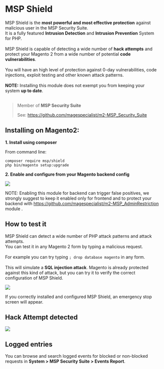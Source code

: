 # MSP Shield

MSP Shield is the **most powerful and most effective protection** against malicious user in the MSP Security Suite.<br />
It is a fully featured **Intrusion Detection** and **Intrusion Prevention** System for PHP.<br />
<br />
MSP Shield is capable of detecting a wide number of **hack attempts** and protect your Magento 2 from a wide number
of potential **code vulnerabilities**.<br />
<br />
You will have an high level of protection against 0-day vulnerabilities, code injections, exploit testing and other known attack patterns.<br />
<br />
**NOTE:** Installing this module does not exempt you from keeping your system **up to date**.<br />
<br />

> Member of **MSP Security Suite**
>
> See: https://github.com/magespecialist/m2-MSP_Security_Suite

## Installing on Magento2:

**1. Install using composer**

From command line: 

`composer require msp/shield`<br />
`php bin/magento setup:upgrade`

**2. Enable and configure from your Magento backend config**

<img src="https://raw.githubusercontent.com/magespecialist/m2-MSP_Shield/master/screenshots/config.png" />

NOTE: Enabling this module for backend can trigger false positives, we strongly suggest to keep it enabled only for
 frontend and to protect your backend with https://github.com/magespecialist/m2-MSP_AdminRestriction module .

## How to test it

MSP Shield can detect a wide number of PHP attack patterns and attack attempts.<br />
You can test it in any Magento 2 form by typing a malicious request.<br />
<br />
For example you can try typing `; drop database magento` in any form.<br />
<br />
This will simulate a **SQL injection attack**. Magento is already protected against this kind of attack, but you can try it
to verify the correct configuration of MSP Shield.

<img src="https://raw.githubusercontent.com/magespecialist/m2-MSP_Shield/master/screenshots/injection_attempt.png" />

If you correctly installed and configured MSP Shield, an emergency stop screen will appear.

## Hack Attempt detected

<img src="https://raw.githubusercontent.com/magespecialist/m2-MSP_Shield/master/screenshots/detected.png" />

## Logged entries ##

You can browse and search logged events for blocked or non-blocked requests in **System > MSP Security Suite > Events Report**.
